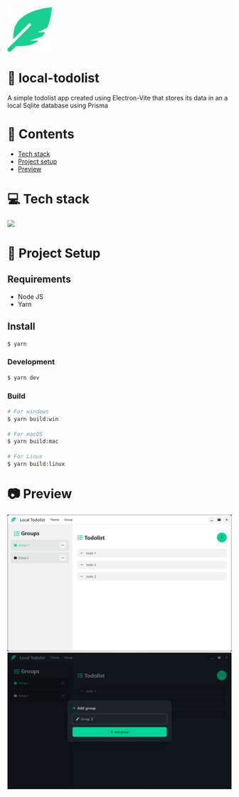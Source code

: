 <img width="100px" height="100px" src="https://github.com/devlotfi/local-todolist/blob/main/github-assets/logo.svg">

# 📜 local-todolist
A simple todolist app created using Electron-Vite that stores its data in an a local Sqlite database using Prisma

# 📌 Contents
- [Tech stack](#-tech-stack)
- [Project setup](#-project-setup)
- [Preview](#-preview)

# 💻 Tech stack
<img src="https://skillicons.dev/icons?i=html,css,tailwind,react,electron,prisma,sqlite&perline=5" />

# 📂 Project Setup

## Requirements
- Node JS
- Yarn

## Install

```bash
$ yarn
```

### Development

```bash
$ yarn dev
```

### Build

```bash
# For windows
$ yarn build:win

# For macOS
$ yarn build:mac

# For Linux
$ yarn build:linux
```

# 📷 Preview

<img src="https://github.com/devlotfi/local-todolist/blob/main/github-assets/preview-1.png">
<img src="https://github.com/devlotfi/local-todolist/blob/main/github-assets/preview-2.png">



